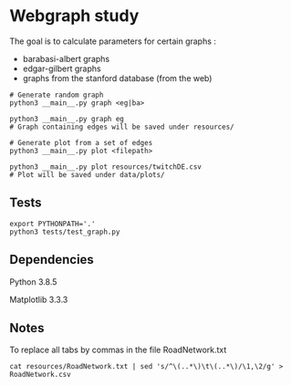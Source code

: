 # Webgraph study

The goal is to calculate parameters for certain graphs :

- barabasi-albert graphs
- edgar-gilbert graphs
- graphs from the stanford database (from the web)

```
# Generate random graph
python3 __main__.py graph <eg|ba>

python3 __main__.py graph eg
# Graph containing edges will be saved under resources/
```

```
# Generate plot from a set of edges
python3 __main__.py plot <filepath>

python3 __main__.py plot resources/twitchDE.csv
# Plot will be saved under data/plots/
```


## Tests

```
export PYTHONPATH='.'
python3 tests/test_graph.py
```

## Dependencies

Python 3.8.5

Matplotlib 3.3.3

## Notes

To replace all tabs by commas in the file RoadNetwork.txt
```
cat resources/RoadNetwork.txt | sed 's/^\(..*\)\t\(..*\)/\1,\2/g' > RoadNetwork.csv
```

